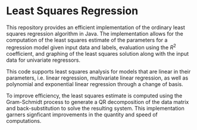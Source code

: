 # Least Squares Regression

This repository provides an efficient implementation of the ordinary least squares regression algorithm in Java. The implementation allows for the computation of the least squares estimate of the parameters for a regression model given input data and labels, evaluation using the $R^2$ coefficient, and graphing of the least squares solution along with the input data for univariate regressors.

This code supports least squares analysis for models that are linear in their parameters, i.e. linear regression, multivariate linear regression, as well as polynomial and exponential linear regression through a change of basis.

To improve efficiency, the least squares estimate is computed using the Gram-Schmidt process to generate a QR decomposition of the data matrix and back-substitution to solve the resulting system. This implementation garners signficant improvements in the quantity and speed of computations.
